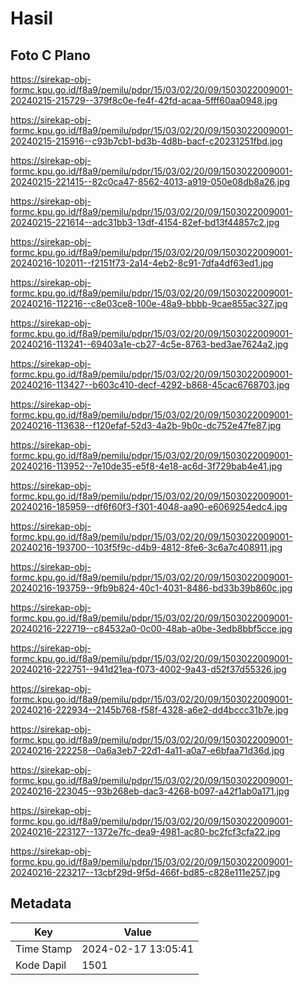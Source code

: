 # Hasil

## Foto C Plano

https://sirekap-obj-formc.kpu.go.id/f8a9/pemilu/pdpr/15/03/02/20/09/1503022009001-20240215-215729--379f8c0e-fe4f-42fd-acaa-5fff60aa0948.jpg

https://sirekap-obj-formc.kpu.go.id/f8a9/pemilu/pdpr/15/03/02/20/09/1503022009001-20240215-215916--c93b7cb1-bd3b-4d8b-bacf-c20231251fbd.jpg

https://sirekap-obj-formc.kpu.go.id/f8a9/pemilu/pdpr/15/03/02/20/09/1503022009001-20240215-221415--82c0ca47-8562-4013-a919-050e08db8a26.jpg

https://sirekap-obj-formc.kpu.go.id/f8a9/pemilu/pdpr/15/03/02/20/09/1503022009001-20240215-221614--adc31bb3-13df-4154-82ef-bd13f44857c2.jpg

https://sirekap-obj-formc.kpu.go.id/f8a9/pemilu/pdpr/15/03/02/20/09/1503022009001-20240216-102011--f2151f73-2a14-4eb2-8c91-7dfa4df63ed1.jpg

https://sirekap-obj-formc.kpu.go.id/f8a9/pemilu/pdpr/15/03/02/20/09/1503022009001-20240216-112216--c8e03ce8-100e-48a9-bbbb-9cae855ac327.jpg

https://sirekap-obj-formc.kpu.go.id/f8a9/pemilu/pdpr/15/03/02/20/09/1503022009001-20240216-113241--69403a1e-cb27-4c5e-8763-bed3ae7624a2.jpg

https://sirekap-obj-formc.kpu.go.id/f8a9/pemilu/pdpr/15/03/02/20/09/1503022009001-20240216-113427--b603c410-decf-4292-b868-45cac6768703.jpg

https://sirekap-obj-formc.kpu.go.id/f8a9/pemilu/pdpr/15/03/02/20/09/1503022009001-20240216-113638--f120efaf-52d3-4a2b-9b0c-dc752e47fe87.jpg

https://sirekap-obj-formc.kpu.go.id/f8a9/pemilu/pdpr/15/03/02/20/09/1503022009001-20240216-113952--7e10de35-e5f8-4e18-ac6d-3f729bab4e41.jpg

https://sirekap-obj-formc.kpu.go.id/f8a9/pemilu/pdpr/15/03/02/20/09/1503022009001-20240216-185959--df6f60f3-f301-4048-aa90-e6069254edc4.jpg

https://sirekap-obj-formc.kpu.go.id/f8a9/pemilu/pdpr/15/03/02/20/09/1503022009001-20240216-193700--103f5f9c-d4b9-4812-8fe6-3c6a7c408911.jpg

https://sirekap-obj-formc.kpu.go.id/f8a9/pemilu/pdpr/15/03/02/20/09/1503022009001-20240216-193759--9fb9b824-40c1-4031-8486-bd33b39b860c.jpg

https://sirekap-obj-formc.kpu.go.id/f8a9/pemilu/pdpr/15/03/02/20/09/1503022009001-20240216-222719--c84532a0-0c00-48ab-a0be-3edb8bbf5cce.jpg

https://sirekap-obj-formc.kpu.go.id/f8a9/pemilu/pdpr/15/03/02/20/09/1503022009001-20240216-222751--941d21ea-f073-4002-9a43-d52f37d55326.jpg

https://sirekap-obj-formc.kpu.go.id/f8a9/pemilu/pdpr/15/03/02/20/09/1503022009001-20240216-222934--2145b768-f58f-4328-a6e2-dd4bccc31b7e.jpg

https://sirekap-obj-formc.kpu.go.id/f8a9/pemilu/pdpr/15/03/02/20/09/1503022009001-20240216-222258--0a6a3eb7-22d1-4a11-a0a7-e6bfaa71d36d.jpg

https://sirekap-obj-formc.kpu.go.id/f8a9/pemilu/pdpr/15/03/02/20/09/1503022009001-20240216-223045--93b268eb-dac3-4268-b097-a42f1ab0a171.jpg

https://sirekap-obj-formc.kpu.go.id/f8a9/pemilu/pdpr/15/03/02/20/09/1503022009001-20240216-223127--1372e7fc-dea9-4981-ac80-bc2fcf3cfa22.jpg

https://sirekap-obj-formc.kpu.go.id/f8a9/pemilu/pdpr/15/03/02/20/09/1503022009001-20240216-223217--13cbf29d-9f5d-466f-bd85-c828e111e257.jpg


## Metadata

| Key        | Value               |
| ---------- | ------------------- |
| Time Stamp | 2024-02-17 13:05:41 |
| Kode Dapil | 1501                |



